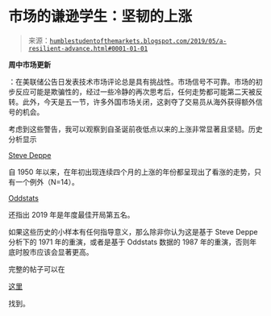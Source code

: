 <!--yml

类别：未分类

日期：2024-05-18 02:30:16

-->

# 市场的谦逊学生：坚韧的上涨

> 来源：[`humblestudentofthemarkets.blogspot.com/2019/05/a-resilient-advance.html#0001-01-01`](https://humblestudentofthemarkets.blogspot.com/2019/05/a-resilient-advance.html#0001-01-01)

**周中市场更新**

：在美联储公告日发表技术市场评论总是具有挑战性。市场信号不可靠。市场的初步反应可能是欺骗性的，经过一些冷静的再次思考后，任何走势都可能第二天被反转。此外，今天是五一节，许多外国市场关闭，这剥夺了交易员从海外获得额外信号的机会。

考虑到这些警告，我可以观察到自圣诞前夜低点以来的上涨非常显著且坚韧。历史分析显示

[Steve Deppe](https://twitter.com/SJD10304/status/1120467733206970368)

自 1950 年以来，在年初出现连续四个月的上涨的年份都呈现出了看涨的走势，只有一个例外（N=14）。

[Oddstats](https://twitter.com/OddStats/status/1123342864803459072)

还指出 2019 年是年度最佳开局第五名。

如果这些历史的小样本有任何指导意义，那么除非你认为这是基于 Steve Deppe 分析下的 1971 年的重演，或者是基于 Oddstats 数据的 1987 年的重演，否则年底时股市应该会显著更高。

完整的帖子可以在

[这里](https://humblestudentofthemarkets.com/2019/05/01/a-resilient-advance/)

找到。
